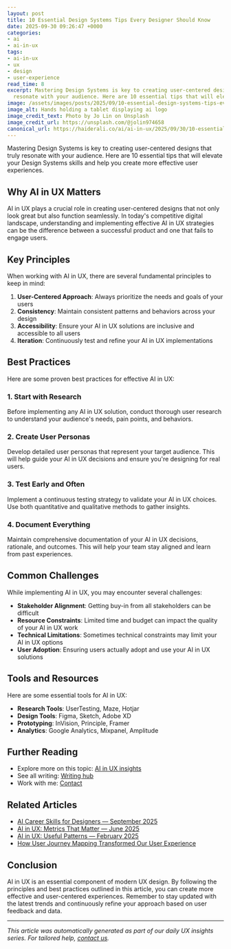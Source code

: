 ```yaml
---
layout: post
title: 10 Essential Design Systems Tips Every Designer Should Know
date: 2025-09-30 09:26:47 +0000
categories:
- ai
- ai-in-ux
tags:
- ai-in-ux
- ux
- design
- user-experience
read_time: 8
excerpt: Mastering Design Systems is key to creating user-centered designs that truly
  resonate with your audience. Here are 10 essential tips that will elevate your...
image: /assets/images/posts/2025/09/10-essential-design-systems-tips-every-designer-should-know.jpg
image_alt: Hands holding a tablet displaying ai logo
image_credit_text: Photo by Jo Lin on Unsplash
image_credit_url: https://unsplash.com/@jolin974658
canonical_url: https://haiderali.co/ai/ai-in-ux/2025/09/30/10-essential-design-systems-tips-every-designer-should-know/
---
```


Mastering Design Systems is key to creating user-centered designs that truly resonate with your audience. Here are 10 essential tips that will elevate your Design Systems skills and help you create more effective user experiences.

## Why AI in UX Matters

AI in UX plays a crucial role in creating user-centered designs that not only look great but also function seamlessly. In today's competitive digital landscape, understanding and implementing effective AI in UX strategies can be the difference between a successful product and one that fails to engage users.

## Key Principles

When working with AI in UX, there are several fundamental principles to keep in mind:

1. **User-Centered Approach**: Always prioritize the needs and goals of your users
2. **Consistency**: Maintain consistent patterns and behaviors across your design
3. **Accessibility**: Ensure your AI in UX solutions are inclusive and accessible to all users
4. **Iteration**: Continuously test and refine your AI in UX implementations

## Best Practices

Here are some proven best practices for effective AI in UX:

### 1. Start with Research
Before implementing any AI in UX solution, conduct thorough user research to understand your audience's needs, pain points, and behaviors.

### 2. Create User Personas
Develop detailed user personas that represent your target audience. This will help guide your AI in UX decisions and ensure you're designing for real users.

### 3. Test Early and Often
Implement a continuous testing strategy to validate your AI in UX choices. Use both quantitative and qualitative methods to gather insights.

### 4. Document Everything
Maintain comprehensive documentation of your AI in UX decisions, rationale, and outcomes. This will help your team stay aligned and learn from past experiences.

## Common Challenges

While implementing AI in UX, you may encounter several challenges:

- **Stakeholder Alignment**: Getting buy-in from all stakeholders can be difficult
- **Resource Constraints**: Limited time and budget can impact the quality of your AI in UX work
- **Technical Limitations**: Sometimes technical constraints may limit your AI in UX options
- **User Adoption**: Ensuring users actually adopt and use your AI in UX solutions

## Tools and Resources

Here are some essential tools for AI in UX:

- **Research Tools**: UserTesting, Maze, Hotjar
- **Design Tools**: Figma, Sketch, Adobe XD
- **Prototyping**: InVision, Principle, Framer
- **Analytics**: Google Analytics, Mixpanel, Amplitude

## Further Reading

- Explore more on this topic: [AI in UX insights](https://haiderali.co/insights/#ai)
- See all writing: [Writing hub](https://haiderali.co/writing/)
- Work with me: [Contact](https://haiderali.co/contact/)

## Related Articles

- [AI Career Skills for Designers — September 2025](https://haiderali.co/ai/ai-in-ux/2025/09/20/ai-career-skills-for-designers-sep-2025/)
- [AI in UX: Metrics That Matter — June 2025](https://haiderali.co/ai/ai-in-ux/2025/06/20/ai-in-ux-metrics-jun-2025/)
- [AI in UX: Useful Patterns — February 2025](https://haiderali.co/ai/ai-in-ux/2025/02/05/ai-in-ux-patterns-feb-2025/)
- [How User Journey Mapping Transformed Our User Experience](https://haiderali.co/ai/ai-in-ux/2025/09/28/how-user-journey-mapping-transformed-our-user-experience/)

## Conclusion

AI in UX is an essential component of modern UX design. By following the principles and best practices outlined in this article, you can create more effective and user-centered experiences. Remember to stay updated with the latest trends and continuously refine your approach based on user feedback and data.

---

*This article was automatically generated as part of our daily UX insights series. For tailored help, [contact us](https://haiderali.co/contact/).*
